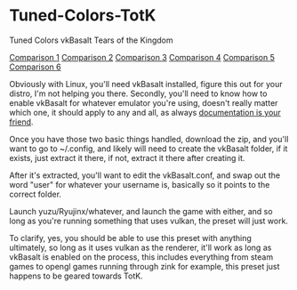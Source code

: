 # Tuned-Colors-TotK
Tuned Colors vkBasalt Tears of the Kingdom

[Comparison 1](https://imgsli.com/MTgwNDY4)
[Comparison 2](https://imgsli.com/MTgwNDcw)
[Comparison 3](https://imgsli.com/MTgwNDcx)
[Comparison 4](https://imgsli.com/MTgwNDcy)
[Comparison 5](https://imgsli.com/MTgwNDcz)
[Comparison 6](https://imgsli.com/MTgwNDc0)

Obviously with Linux, you'll need vkBasalt installed, figure this out for your distro, I'm not helping you there. Secondly, you'll need to know how to enable vkBasalt for whatever emulator you're using, doesn't really matter which one, it should apply to any and all, as always [documentation is your friend](https://github.com/DadSchoorse/vkBasalt). 

Once you have those two basic things handled, download the zip, and you'll want to go to ~/.config, and likely will need to create the vkBasalt folder, if it exists, just extract it there, if not, extract it there after creating it.

After it's extracted, you'll want to edit the vkBasalt.conf, and swap out the word "user" for whatever your username is, basically so it points to the correct folder. 

Launch yuzu/Ryujinx/whatever, and launch the game with either, and so long as you're running something that uses vulkan, the preset will just work. 

To clarify, yes, you should be able to use this preset with anything ultimately, so long as it uses vulkan as the renderer, it'll work as long as vkBasalt is enabled on the process, this includes everything from steam games to opengl games running through zink for example, this preset just happens to be geared towards TotK.
